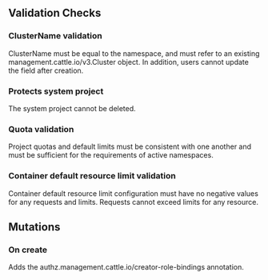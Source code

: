 ## Validation Checks

### ClusterName validation

ClusterName must be equal to the namespace, and must refer to an existing management.cattle.io/v3.Cluster object. In addition, users cannot update the field after creation. 

### Protects system project

The system project cannot be deleted.

### Quota validation

Project quotas and default limits must be consistent with one another and must be sufficient for the requirements of active namespaces.

### Container default resource limit validation

Container default resource limit configuration must have no negative values for any requests and limits.
Requests cannot exceed limits for any resource.

## Mutations

### On create

Adds the authz.management.cattle.io/creator-role-bindings annotation.
